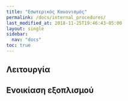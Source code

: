```yaml
---
title: "Εσωτερικός Κανονισμός"
permalink: /docs/internal_procedures/
last_modified_at: 2018-11-25T19:46:43-05:00
layout: single
sidebar: 
  nav: "docs"
toc: true
---
```


## Λειτουργία

## Ενοικίαση εξοπλισμού